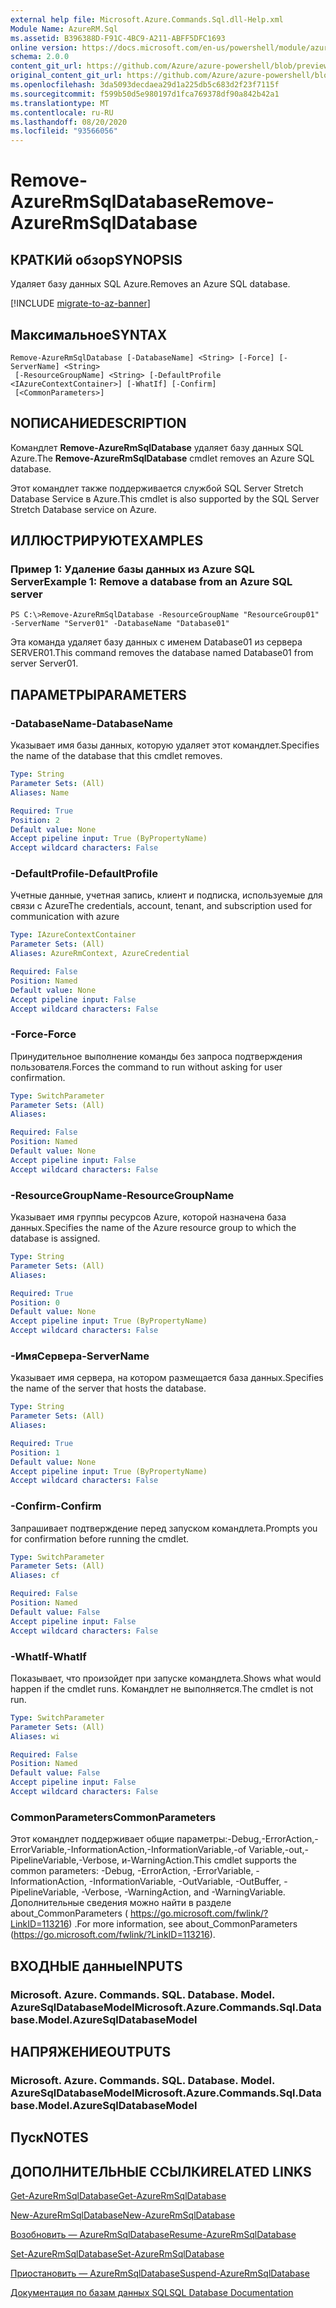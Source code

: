 ```yaml
---
external help file: Microsoft.Azure.Commands.Sql.dll-Help.xml
Module Name: AzureRM.Sql
ms.assetid: B396388D-F91C-4BC9-A211-ABFF5DFC1693
online version: https://docs.microsoft.com/en-us/powershell/module/azurerm.sql/remove-azurermsqldatabase
schema: 2.0.0
content_git_url: https://github.com/Azure/azure-powershell/blob/preview/src/ResourceManager/Sql/Commands.Sql/help/Remove-AzureRmSqlDatabase.md
original_content_git_url: https://github.com/Azure/azure-powershell/blob/preview/src/ResourceManager/Sql/Commands.Sql/help/Remove-AzureRmSqlDatabase.md
ms.openlocfilehash: 3da5093decdaea29d1a225db5c683d2f23f7115f
ms.sourcegitcommit: f599b50d5e980197d1fca769378df90a842b42a1
ms.translationtype: MT
ms.contentlocale: ru-RU
ms.lasthandoff: 08/20/2020
ms.locfileid: "93566056"
---
```

# <span data-ttu-id="60f01-101">Remove-AzureRmSqlDatabase</span><span class="sxs-lookup"><span data-stu-id="60f01-101">Remove-AzureRmSqlDatabase</span></span>

## <span data-ttu-id="60f01-102">КРАТКИй обзор</span><span class="sxs-lookup"><span data-stu-id="60f01-102">SYNOPSIS</span></span>
<span data-ttu-id="60f01-103">Удаляет базу данных SQL Azure.</span><span class="sxs-lookup"><span data-stu-id="60f01-103">Removes an Azure SQL database.</span></span>

[!INCLUDE [migrate-to-az-banner](../../includes/migrate-to-az-banner.md)]

## <span data-ttu-id="60f01-104">Максимальное</span><span class="sxs-lookup"><span data-stu-id="60f01-104">SYNTAX</span></span>

```
Remove-AzureRmSqlDatabase [-DatabaseName] <String> [-Force] [-ServerName] <String>
 [-ResourceGroupName] <String> [-DefaultProfile <IAzureContextContainer>] [-WhatIf] [-Confirm]
 [<CommonParameters>]
```

## <span data-ttu-id="60f01-105">NОПИСАНИЕ</span><span class="sxs-lookup"><span data-stu-id="60f01-105">DESCRIPTION</span></span>
<span data-ttu-id="60f01-106">Командлет **Remove-AzureRmSqlDatabase** удаляет базу данных SQL Azure.</span><span class="sxs-lookup"><span data-stu-id="60f01-106">The **Remove-AzureRmSqlDatabase** cmdlet removes an Azure SQL database.</span></span>

<span data-ttu-id="60f01-107">Этот командлет также поддерживается службой SQL Server Stretch Database Service в Azure.</span><span class="sxs-lookup"><span data-stu-id="60f01-107">This cmdlet is also supported by the SQL Server Stretch Database service on Azure.</span></span>

## <span data-ttu-id="60f01-108">ИЛЛЮСТРИРУЮТ</span><span class="sxs-lookup"><span data-stu-id="60f01-108">EXAMPLES</span></span>

### <span data-ttu-id="60f01-109">Пример 1: Удаление базы данных из Azure SQL Server</span><span class="sxs-lookup"><span data-stu-id="60f01-109">Example 1: Remove a database from an Azure SQL server</span></span>
```
PS C:\>Remove-AzureRmSqlDatabase -ResourceGroupName "ResourceGroup01" -ServerName "Server01" -DatabaseName "Database01"
```

<span data-ttu-id="60f01-110">Эта команда удаляет базу данных с именем Database01 из сервера SERVER01.</span><span class="sxs-lookup"><span data-stu-id="60f01-110">This command removes the database named Database01 from server Server01.</span></span>

## <span data-ttu-id="60f01-111">ПАРАМЕТРЫ</span><span class="sxs-lookup"><span data-stu-id="60f01-111">PARAMETERS</span></span>

### <span data-ttu-id="60f01-112">-DatabaseName</span><span class="sxs-lookup"><span data-stu-id="60f01-112">-DatabaseName</span></span>
<span data-ttu-id="60f01-113">Указывает имя базы данных, которую удаляет этот командлет.</span><span class="sxs-lookup"><span data-stu-id="60f01-113">Specifies the name of the database that this cmdlet removes.</span></span>

```yaml
Type: String
Parameter Sets: (All)
Aliases: Name

Required: True
Position: 2
Default value: None
Accept pipeline input: True (ByPropertyName)
Accept wildcard characters: False
```

### <span data-ttu-id="60f01-114">-DefaultProfile</span><span class="sxs-lookup"><span data-stu-id="60f01-114">-DefaultProfile</span></span>
<span data-ttu-id="60f01-115">Учетные данные, учетная запись, клиент и подписка, используемые для связи с Azure</span><span class="sxs-lookup"><span data-stu-id="60f01-115">The credentials, account, tenant, and subscription used for communication with azure</span></span>

```yaml
Type: IAzureContextContainer
Parameter Sets: (All)
Aliases: AzureRmContext, AzureCredential

Required: False
Position: Named
Default value: None
Accept pipeline input: False
Accept wildcard characters: False
```

### <span data-ttu-id="60f01-116">-Force</span><span class="sxs-lookup"><span data-stu-id="60f01-116">-Force</span></span>
<span data-ttu-id="60f01-117">Принудительное выполнение команды без запроса подтверждения пользователя.</span><span class="sxs-lookup"><span data-stu-id="60f01-117">Forces the command to run without asking for user confirmation.</span></span>

```yaml
Type: SwitchParameter
Parameter Sets: (All)
Aliases:

Required: False
Position: Named
Default value: None
Accept pipeline input: False
Accept wildcard characters: False
```

### <span data-ttu-id="60f01-118">-ResourceGroupName</span><span class="sxs-lookup"><span data-stu-id="60f01-118">-ResourceGroupName</span></span>
<span data-ttu-id="60f01-119">Указывает имя группы ресурсов Azure, которой назначена база данных.</span><span class="sxs-lookup"><span data-stu-id="60f01-119">Specifies the name of the Azure resource group to which the database is assigned.</span></span>

```yaml
Type: String
Parameter Sets: (All)
Aliases:

Required: True
Position: 0
Default value: None
Accept pipeline input: True (ByPropertyName)
Accept wildcard characters: False
```

### <span data-ttu-id="60f01-120">-ИмяСервера</span><span class="sxs-lookup"><span data-stu-id="60f01-120">-ServerName</span></span>
<span data-ttu-id="60f01-121">Указывает имя сервера, на котором размещается база данных.</span><span class="sxs-lookup"><span data-stu-id="60f01-121">Specifies the name of the server that hosts the database.</span></span>

```yaml
Type: String
Parameter Sets: (All)
Aliases:

Required: True
Position: 1
Default value: None
Accept pipeline input: True (ByPropertyName)
Accept wildcard characters: False
```

### <span data-ttu-id="60f01-122">-Confirm</span><span class="sxs-lookup"><span data-stu-id="60f01-122">-Confirm</span></span>
<span data-ttu-id="60f01-123">Запрашивает подтверждение перед запуском командлета.</span><span class="sxs-lookup"><span data-stu-id="60f01-123">Prompts you for confirmation before running the cmdlet.</span></span>

```yaml
Type: SwitchParameter
Parameter Sets: (All)
Aliases: cf

Required: False
Position: Named
Default value: False
Accept pipeline input: False
Accept wildcard characters: False
```

### <span data-ttu-id="60f01-124">-WhatIf</span><span class="sxs-lookup"><span data-stu-id="60f01-124">-WhatIf</span></span>
<span data-ttu-id="60f01-125">Показывает, что произойдет при запуске командлета.</span><span class="sxs-lookup"><span data-stu-id="60f01-125">Shows what would happen if the cmdlet runs.</span></span>
<span data-ttu-id="60f01-126">Командлет не выполняется.</span><span class="sxs-lookup"><span data-stu-id="60f01-126">The cmdlet is not run.</span></span>

```yaml
Type: SwitchParameter
Parameter Sets: (All)
Aliases: wi

Required: False
Position: Named
Default value: False
Accept pipeline input: False
Accept wildcard characters: False
```

### <span data-ttu-id="60f01-127">CommonParameters</span><span class="sxs-lookup"><span data-stu-id="60f01-127">CommonParameters</span></span>
<span data-ttu-id="60f01-128">Этот командлет поддерживает общие параметры:-Debug,-ErrorAction,-ErrorVariable,-InformationAction,-InformationVariable,-of Variable,-out,-PipelineVariable,-Verbose, и-WarningAction.</span><span class="sxs-lookup"><span data-stu-id="60f01-128">This cmdlet supports the common parameters: -Debug, -ErrorAction, -ErrorVariable, -InformationAction, -InformationVariable, -OutVariable, -OutBuffer, -PipelineVariable, -Verbose, -WarningAction, and -WarningVariable.</span></span> <span data-ttu-id="60f01-129">Дополнительные сведения можно найти в разделе about_CommonParameters ( https://go.microsoft.com/fwlink/?LinkID=113216) .</span><span class="sxs-lookup"><span data-stu-id="60f01-129">For more information, see about_CommonParameters (https://go.microsoft.com/fwlink/?LinkID=113216).</span></span>

## <span data-ttu-id="60f01-130">ВХОДНЫЕ данные</span><span class="sxs-lookup"><span data-stu-id="60f01-130">INPUTS</span></span>

### <span data-ttu-id="60f01-131">Microsoft. Azure. Commands. SQL. Database. Model. AzureSqlDatabaseModel</span><span class="sxs-lookup"><span data-stu-id="60f01-131">Microsoft.Azure.Commands.Sql.Database.Model.AzureSqlDatabaseModel</span></span>

## <span data-ttu-id="60f01-132">НАПРЯЖЕНИЕ</span><span class="sxs-lookup"><span data-stu-id="60f01-132">OUTPUTS</span></span>

### <span data-ttu-id="60f01-133">Microsoft. Azure. Commands. SQL. Database. Model. AzureSqlDatabaseModel</span><span class="sxs-lookup"><span data-stu-id="60f01-133">Microsoft.Azure.Commands.Sql.Database.Model.AzureSqlDatabaseModel</span></span>

## <span data-ttu-id="60f01-134">Пуск</span><span class="sxs-lookup"><span data-stu-id="60f01-134">NOTES</span></span>

## <span data-ttu-id="60f01-135">ДОПОЛНИТЕЛЬНЫЕ ССЫЛКИ</span><span class="sxs-lookup"><span data-stu-id="60f01-135">RELATED LINKS</span></span>

[<span data-ttu-id="60f01-136">Get-AzureRmSqlDatabase</span><span class="sxs-lookup"><span data-stu-id="60f01-136">Get-AzureRmSqlDatabase</span></span>](./Get-AzureRmSqlDatabase.md)

[<span data-ttu-id="60f01-137">New-AzureRmSqlDatabase</span><span class="sxs-lookup"><span data-stu-id="60f01-137">New-AzureRmSqlDatabase</span></span>](./New-AzureRmSqlDatabase.md)

[<span data-ttu-id="60f01-138">Возобновить — AzureRmSqlDatabase</span><span class="sxs-lookup"><span data-stu-id="60f01-138">Resume-AzureRmSqlDatabase</span></span>](./Resume-AzureRmSqlDatabase.md)

[<span data-ttu-id="60f01-139">Set-AzureRmSqlDatabase</span><span class="sxs-lookup"><span data-stu-id="60f01-139">Set-AzureRmSqlDatabase</span></span>](./Set-AzureRmSqlDatabase.md)

[<span data-ttu-id="60f01-140">Приостановить — AzureRmSqlDatabase</span><span class="sxs-lookup"><span data-stu-id="60f01-140">Suspend-AzureRmSqlDatabase</span></span>](./Suspend-AzureRmSqlDatabase.md)

[<span data-ttu-id="60f01-141">Документация по базам данных SQL</span><span class="sxs-lookup"><span data-stu-id="60f01-141">SQL Database Documentation</span></span>](https://docs.microsoft.com/azure/sql-database/)


